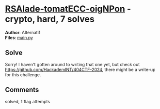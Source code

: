 [RSAlade-tomatECC-oigNPon](challenge_files/README.md) - crypto, hard, 7 solves
===

**Author**: Alternatif    
**Files**: [main.py](https://www.narthorn.com/ctf/404CTF-2024/challenge_files/Cryptanalyse/RSAlade-tomatECC-oigNPon/main.py)

## Solve

Sorry! I haven't gotten around to writing that one yet, but check out https://github.com/HackademINT/404CTF-2024, there might be a write-up for this challenge.

## Comments

solved, 1 flag attempts